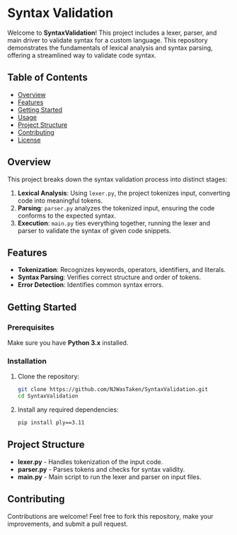 # Syntax Validation

Welcome to **SyntaxValidation**! This project includes a lexer, parser, and main driver to validate syntax for a custom language. This repository demonstrates the fundamentals of lexical analysis and syntax parsing, offering a streamlined way to validate code syntax.

## Table of Contents
- [Overview](#overview)
- [Features](#features)
- [Getting Started](#getting-started)
- [Usage](#usage)
- [Project Structure](#project-structure)
- [Contributing](#contributing)
- [License](#license)

## Overview

This project breaks down the syntax validation process into distinct stages:
1. **Lexical Analysis**: Using `lexer.py`, the project tokenizes input, converting code into meaningful tokens.
2. **Parsing**: `parser.py` analyzes the tokenized input, ensuring the code conforms to the expected syntax.
3. **Execution**: `main.py` ties everything together, running the lexer and parser to validate the syntax of given code snippets.

## Features

- **Tokenization**: Recognizes keywords, operators, identifiers, and literals.
- **Syntax Parsing**: Verifies correct structure and order of tokens.
- **Error Detection**: Identifies common syntax errors.
  
## Getting Started

### Prerequisites

Make sure you have **Python 3.x** installed.

### Installation

1. Clone the repository:
   ```bash
   git clone https://github.com/NJWasTaken/SyntaxValidation.git
   cd SyntaxValidation
   ```

2. Install any required dependencies:
   ```bash
   pip install ply==3.11
   ```
   
## Project Structure

- **lexer.py** - Handles tokenization of the input code.
- **parser.py** - Parses tokens and checks for syntax validity.
- **main.py** - Main script to run the lexer and parser on input files.

## Contributing

Contributions are welcome! Feel free to fork this repository, make your improvements, and submit a pull request.
